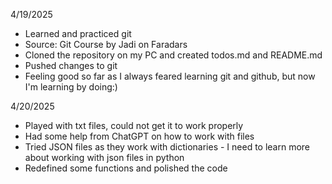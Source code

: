 4/19/2025
- Learned and practiced git
- Source: Git Course by Jadi on Faradars
- Cloned the repository on my PC and created todos.md and README.md
- Pushed changes to git
- Feeling good so far as I always feared learning git and github, but now I'm learning by doing:)

4/20/2025
- Played with txt files, could not get it to work properly
- Had some help from ChatGPT on how to work with files
- Tried JSON files as they work with dictionaries - I need to learn more about working with json files in python
- Redefined some functions and polished the code
  